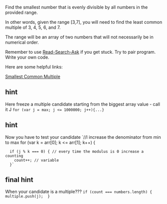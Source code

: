 Find the smallest number that is evenly divisible by all numbers in the provided range.

In other words, given the range [3,7], you will need to find the least common multiple of 3, 4, 5, 6, and 7.

The range will be an array of two numbers that will not necessarily be in numerical order.

Remember to use [Read-Search-Ask](https://github.com/FreeCodeCamp/freecodecamp/wiki/How-to-get-help-when-you-get-stuck) if you get stuck. Try to pair program. Write your own code.

Here are some helpful links:

[Smallest Common Multiple](https://www.mathsisfun.com/least-common-multiple.html)


## hint
Here freeze a multiple candidate starting from the biggest array value - call it J 
`for (var j = max; j <= 1000000; j++){...}`

## hint
Now you have to test your candidate
`//I increase the denominator from min to max
    for (var k = arr[0]; k <= arr[1]; k++) {

      if (j % k === 0) { // every time the modulus is 0 increase a counting 
        count++; // variable
      }`

## final hint
When your candidate is a multiple???
`if (count === numbers.length) { 
      multiple.push(j); 
    }
`